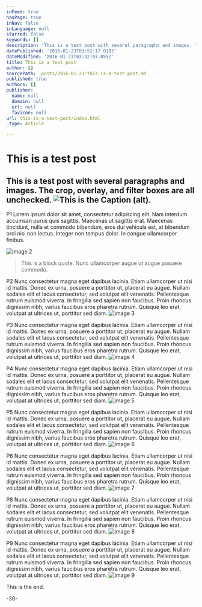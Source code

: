 ```yaml
---
inFeed: true
hasPage: true
inNav: false
inLanguage: null
starred: false
keywords: []
description: 'This is a test post with several paragraphs and images. The crop, overlay, and filter boxes are all unchecked.'
datePublished: '2016-01-23T03:52:17.018Z'
dateModified: '2016-01-23T03:32:07.055Z'
title: This is a test post
author: []
sourcePath: _posts/2016-01-23-this-is-a-test-post.md
published: true
authors: []
publisher:
  name: null
  domain: null
  url: null
  favicon: null
url: this-is-a-test-post/index.html
_type: Article

---
```

# This is a test post

## This is a test post with several paragraphs and images. The crop, overlay, and filter boxes are all unchecked. ![This is the Caption (alt).](https://the-grid-user-content.s3-us-west-2.amazonaws.com/1764987d-bfba-47b2-acdd-dd7145a0c365.png)

P1 Lorem ipsum dolor sit amet, consectetur adipiscing elit. Nam interdum accumsan purus quis sagittis. Maecenas ut sagittis erat. Maecenas tincidunt, nulla et commodo bibendum, eros dui vehicula est, at bibendum orci nisi non lectus. Integer non tempus dolor. In congue ullamcorper finibus. 
> 
> 

![image 2](https://the-grid-user-content.s3-us-west-2.amazonaws.com/2638be04-9ce1-4290-8e82-c6c11467e77c.jpg)

> This is a block quote. Nunc ullamcorper augue ut augue posuere commodo. 

P2 Nunc consectetur magna eget dapibus lacinia. Etiam ullamcorper ut nisi id mattis. Donec ex urna, posuere a porttitor ut, placerat eu augue. Nullam sodales elit et lacus consectetur, sed volutpat elit venenatis. Pellentesque rutrum euismod viverra. In fringilla sed sapien non faucibus. Proin rhoncus dignissim nibh, varius faucibus eros pharetra rutrum. Quisque leo erat, volutpat at ultrices ut, porttitor sed diam.
![image 3](https://the-grid-user-content.s3-us-west-2.amazonaws.com/56262e0b-5861-4163-8fa7-c3f883fcec26.jpg)

P3 Nunc consectetur magna eget dapibus lacinia. Etiam ullamcorper ut nisi id mattis. Donec ex urna, posuere a porttitor ut, placerat eu augue. Nullam sodales elit et lacus consectetur, sed volutpat elit venenatis. Pellentesque rutrum euismod viverra. In fringilla sed sapien non faucibus. Proin rhoncus dignissim nibh, varius faucibus eros pharetra rutrum. Quisque leo erat, volutpat at ultrices ut, porttitor sed diam.
![image 4](https://the-grid-user-content.s3-us-west-2.amazonaws.com/5afe69fe-c0db-47f2-8f9a-5fc6a36123c4.jpg)

P4 Nunc consectetur magna eget dapibus lacinia. Etiam ullamcorper ut nisi id mattis. Donec ex urna, posuere a porttitor ut, placerat eu augue. Nullam sodales elit et lacus consectetur, sed volutpat elit venenatis. Pellentesque rutrum euismod viverra. In fringilla sed sapien non faucibus. Proin rhoncus dignissim nibh, varius faucibus eros pharetra rutrum. Quisque leo erat, volutpat at ultrices ut, porttitor sed diam.
![image 5](https://s3-us-west-2.amazonaws.com/the-grid-img/p/59a8d696be085d4c812753e4cea171a32ede21eb.jpg)

P5 Nunc consectetur magna eget dapibus lacinia. Etiam ullamcorper ut nisi id mattis. Donec ex urna, posuere a porttitor ut, placerat eu augue. Nullam sodales elit et lacus consectetur, sed volutpat elit venenatis. Pellentesque rutrum euismod viverra. In fringilla sed sapien non faucibus. Proin rhoncus dignissim nibh, varius faucibus eros pharetra rutrum. Quisque leo erat, volutpat at ultrices ut, porttitor sed diam.
![image 6](https://the-grid-user-content.s3-us-west-2.amazonaws.com/cd1cd302-4de6-4f9b-9110-bc7f9df6a68d.gif)

P6 Nunc consectetur magna eget dapibus lacinia. Etiam ullamcorper ut nisi id mattis. Donec ex urna, posuere a porttitor ut, placerat eu augue. Nullam sodales elit et lacus consectetur, sed volutpat elit venenatis. Pellentesque rutrum euismod viverra. In fringilla sed sapien non faucibus. Proin rhoncus dignissim nibh, varius faucibus eros pharetra rutrum. Quisque leo erat, volutpat at ultrices ut, porttitor sed diam.
![image 7](https://the-grid-user-content.s3-us-west-2.amazonaws.com/d65512ba-3593-4fdd-b711-aa0b943b46c5.jpg)

P8 Nunc consectetur magna eget dapibus lacinia. Etiam ullamcorper ut nisi id mattis. Donec ex urna, posuere a porttitor ut, placerat eu augue. Nullam sodales elit et lacus consectetur, sed volutpat elit venenatis. Pellentesque rutrum euismod viverra. In fringilla sed sapien non faucibus. Proin rhoncus dignissim nibh, varius faucibus eros pharetra rutrum. Quisque leo erat, volutpat at ultrices ut, porttitor sed diam.
![image 8](https://the-grid-user-content.s3-us-west-2.amazonaws.com/dcd1525d-095a-456d-94c9-07582c953e90.jpg)

P9 Nunc consectetur magna eget dapibus lacinia. Etiam ullamcorper ut nisi id mattis. Donec ex urna, posuere a porttitor ut, placerat eu augue. Nullam sodales elit et lacus consectetur, sed volutpat elit venenatis. Pellentesque rutrum euismod viverra. In fringilla sed sapien non faucibus. Proin rhoncus dignissim nibh, varius faucibus eros pharetra rutrum. Quisque leo erat, volutpat at ultrices ut, porttitor sed diam.
![image 9](https://the-grid-user-content.s3-us-west-2.amazonaws.com/2d781346-b531-40cd-85d5-6ebf3b0fb5d3.jpg)

This is the end.

-30-